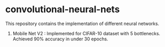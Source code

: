 # convolutional-neural-nets
This repository contains the implementation of different neural networks.

1. Mobile Net V2 : Implemented for CIFAR-10 dataset with 5 bottlenecks. Achieved 90% accuracy in under 30 epochs.
